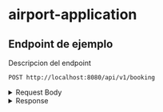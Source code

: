 # airport-application

## Endpoint de ejemplo

Descripcion del endpoint

`POST http://localhost:8080/api/v1/booking`

<details>
<summary>Request Body</summary>
<pre>
{
    "nombreUsuario": "juan",
    "booking": {
        "desde": "2022-02-20",
        "personas": [
            {
                "dni": 38998262,
                "nombre": "juan",
            }
        ],
        "metodoPago":{
            "tipo": "CREDIT",
        }
    }
}
</pre>
</details>


<details>
<summary>Response</summary>
<pre>
{
	"id":1
    "nombreUsuario": "juan",
    "booking": {
        "desde": "2022-02-20",
        "personas": [
            {
                "dni": 38998262,
                "nombre": "juan",
            }
        ],
        "metodoPago":{
            "tipo": "CREDIT",
        }
    }
}
</pre>
</details>
